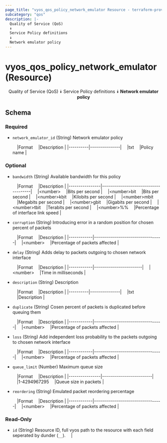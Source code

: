 ```yaml
---
page_title: "vyos_qos_policy_network_emulator Resource - terraform-provider-vyos"
subcategory: "qos"
description: |-
  Quality of Service (QoS)
  ⯯
  Service Policy definitions
  ⯯
  Network emulator policy
---
```


# vyos_qos_policy_network_emulator (Resource)
<center>

Quality of Service (QoS)
⯯
Service Policy definitions
⯯
**Network emulator policy**


</center>

## Schema

### Required

- `network_emulator_id` (String) Network emulator policy

    &emsp;|Format  &emsp;|Description  |
    |----------|---------------|
    &emsp;|txt     &emsp;|Policy name  |

### Optional

- `bandwidth` (String) Available bandwidth for this policy

    &emsp;|Format        &emsp;|Description                         |
    |----------------|--------------------------------------|
    &emsp;|&lt;number&gt;      &emsp;|Bits per second                     |
    &emsp;|&lt;number&gt;bit   &emsp;|Bits per second                     |
    &emsp;|&lt;number&gt;kbit  &emsp;|Kilobits per second                 |
    &emsp;|&lt;number&gt;mbit  &emsp;|Megabits per second                 |
    &emsp;|&lt;number&gt;gbit  &emsp;|Gigabits per second                 |
    &emsp;|&lt;number&gt;tbit  &emsp;|Terabits per second                 |
    &emsp;|&lt;number&gt;%%    &emsp;|Percentage of interface link speed  |
- `corruption` (String) Introducing error in a random position for chosen percent of packets

    &emsp;|Format    &emsp;|Description                     |
    |------------|----------------------------------|
    &emsp;|&lt;number&gt;  &emsp;|Percentage of packets affected  |
- `delay` (String) Adds delay to packets outgoing to chosen network interface

    &emsp;|Format    &emsp;|Description           |
    |------------|------------------------|
    &emsp;|&lt;number&gt;  &emsp;|Time in milliseconds  |
- `description` (String) Description

    &emsp;|Format  &emsp;|Description  |
    |----------|---------------|
    &emsp;|txt     &emsp;|Description  |
- `duplicate` (String) Cosen percent of packets is duplicated before queuing them

    &emsp;|Format    &emsp;|Description                     |
    |------------|----------------------------------|
    &emsp;|&lt;number&gt;  &emsp;|Percentage of packets affected  |
- `loss` (String) Add independent loss probability to the packets outgoing to chosen network interface

    &emsp;|Format    &emsp;|Description                     |
    |------------|----------------------------------|
    &emsp;|&lt;number&gt;  &emsp;|Percentage of packets affected  |
- `queue_limit` (Number) Maximum queue size

    &emsp;|Format        &emsp;|Description            |
    |----------------|-------------------------|
    &emsp;|1-4294967295  &emsp;|Queue size in packets  |
- `reordering` (String) Emulated packet reordering percentage

    &emsp;|Format    &emsp;|Description                     |
    |------------|----------------------------------|
    &emsp;|&lt;number&gt;  &emsp;|Percentage of packets affected  |

### Read-Only

- `id` (String) Resource ID, full vyos path to the resource with each field seperated by dunder (`__`).  &emsp;|
